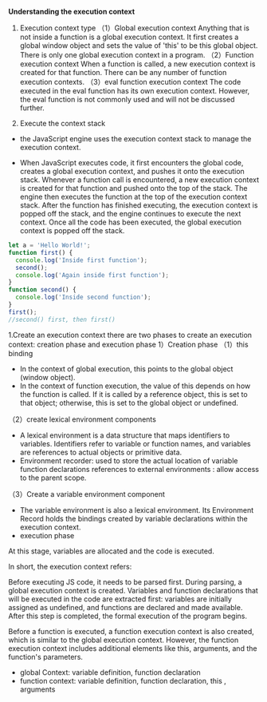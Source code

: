**Understanding the execution context**
1. Execution context type 
（1）Global execution context
Anything that is not inside a function is a global execution context. It first creates a global window object and sets the value of 'this' to be this global object. There is only one global execution context in a program.
（2）Function execution context
When a function is called, a new execution context is created for that function. There can be any number of function execution contexts.
（3）eval function execution context
The code executed in the eval function has its own execution context. However, the eval function is not commonly used and will not be discussed further.


1. Execute the context stack

- the JavaScript engine uses the execution context stack to manage the execution context.

- When JavaScript executes code, it first encounters the global code, creates a global execution context, and pushes it onto the execution stack. Whenever a function call is encountered, a new execution context is created for that function and pushed onto the top of the stack. The engine then executes the function at the top of the execution context stack. After the function has finished executing, the execution context is popped off the stack, and the engine continues to execute the next context. Once all the code has been executed, the global execution context is popped off the stack.
```javascript
let a = 'Hello World!';
function first() {
  console.log('Inside first function');
  second();
  console.log('Again inside first function');
}
function second() {
  console.log('Inside second function');
}
first();
//second() first, then first()
```

1.Create an execution context 
there are two phases to create an execution context: creation phase and execution phase 
1）Creation phase 
（1）this binding 
- In the context of global execution, this points to the global object (window object).
- In the context of function execution, the value of this depends on how the function is called. If it is called by a reference object, this is set to that object; otherwise, this is set to the global object or undefined. 

（2）create lexical environment components 
- A lexical environment is a data structure that maps identifiers to variables. Identifiers refer to variable or function names, and variables are references to actual objects or primitive data.
- Environment recorder: used to store the actual location of variable function declarations references to external environments : allow access to the parent scope. 

（3）Create a variable environment component
- The variable environment is also a lexical environment. Its Environment Record holds the bindings created by variable declarations within the execution context.
- execution phase

At this stage, variables are allocated and the code is executed. 

In short, the execution context refers:

Before executing JS code, it needs to be parsed first. During parsing, a global execution context is created. Variables and function declarations that will be executed in the code are extracted first: variables are initially assigned as undefined, and functions are declared and made available. After this step is completed, the formal execution of the program begins.

Before a function is executed, a function execution context is also created, which is similar to the global execution context. However, the function execution context includes additional elements like this, arguments, and the function's parameters.
- global Context: variable definition, function declaration 
- function context: variable definition, function declaration, this , arguments